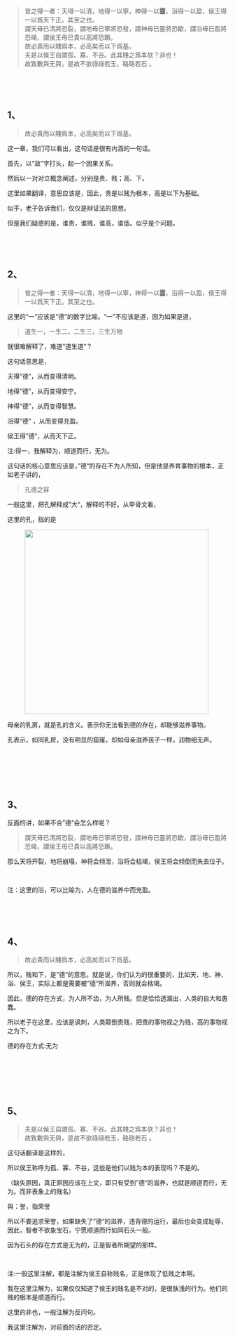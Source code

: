 <blockquote>昔之得一者：天得一以清，地得一以寧，神得一以<b>霝</b>，浴得一以盈，侯王得一以爲天下正。其至之也。<br>謂天毋已清將恐裂，謂地毋已寧將恐發，謂神毋已靈將恐歇，謂浴毋已盈將恐竭，謂侯王毋已貴以高將恐蹶。<br>故必貴而以賤爲本，必高矣而以下爲基。<br>夫是以侯王自謂孤、寡、不谷。此其賤之爲本欤？非也！<br>故致數與无與，是故不欲祿祿若玉，硌硌若石 。</blockquote><p><br></p><p><br></p><h2>1、</h2><blockquote>故必貴而以賤爲本，必高矣而以下爲基。</blockquote><p>这一章，我们可以看出，这句话是很有内涵的一句话。</p><p>首先，以“故”字打头，起一个因果关系。</p><p>然后以一对对立概念阐述，分别是贵、贱；高、下。</p><p>这里如果翻译，意思应该是，因此，贵是以贱为根本，高是以下为基础。</p><p>似乎，老子告诉我们，仅仅是辩证法的思想。</p><p>但是我们疑惑的是，谁贵，谁贱，谁高，谁低。似乎是个问题。</p><p><br></p><p><br></p><h2>2、</h2><blockquote>昔之得一者：天得一以清，地得一以寧，神得一以<b>霝</b>，浴得一以盈，侯王得一以爲天下正。其至之也。</blockquote><p>这里的“一”应该是“德”的数字比喻。“一”不应该是道，因为如果是道，</p><blockquote>道生一，一生二，二生三，三生万物</blockquote><p>就很难解释了，难道“道生道”？</p><p>这句话意思是，</p><p>天得“德”，从而变得清明。</p><p>地得“德”，从而变得安宁。</p><p>神得“德”，从而变得智慧。</p><p>浴得“德” ，从而变得充盈。</p><p>侯王得”德“，从而天下正。</p><p>注:得一，我解释为，顺道而行，无为。</p><p>这句话的核心意思应该是，”德“的存在不为人所知，但是他是养育事物的根本，正如老子讲的，</p><blockquote>孔德之容</blockquote><p>一般这里，把孔解释成”大“，解释的不好。从甲骨文看，</p><p>这里的孔，指的是</p><figure data-size="normal"><img src="https://pic2.zhimg.com/v2-768900ff0552a5aa64b2dd2cf9001ebd_b.jpg" data-caption="" data-size="normal" data-rawwidth="420" data-rawheight="650" class="content_image" width="420"></figure><p>母亲的乳房，就是孔的含义。表示你无法看到德的存在，却能够滋养事物。</p><p>孔表示，如同乳房，没有明显的窟窿，却如母亲滋养孩子一样，润物细无声。</p><p><br></p><p><br></p><p><br></p><h2>3、</h2><p>反面的讲，如果不合”德“会怎么样呢？</p><blockquote>謂天毋已清將恐裂，謂地毋已寧將恐發，謂神毋已靈將恐歇，謂浴毋已盈將恐竭，謂侯王毋已貴以高將恐蹶。</blockquote><p>那么天将开裂，地将崩塌，神将会倾泄，浴将会枯竭，侯王将会倾倒而失去位子。</p><p><br></p><p>注：这里的浴，可以比喻为，人在德的滋养中而充盈。</p><p><br></p><p><br></p><h2>4、</h2><blockquote>故必貴而以賤爲本，必高矣而以下爲基。</blockquote><p>所以，贱和下，是”德“的意思。就是说，你们认为的很重要的，比如天、地、神、浴、侯王，实际上都是需要被”德“所滋养，否则就会枯竭。</p><p>因此，德的存在方式，为人所不齿，为人所贱。但是恰恰透漏出，人类的自大和愚蠢。</p><p>所以老子在这里，应该是讽刺，人类颠倒贵贱，把贵的事物视之为贱，高的事物视之为下。</p><p>德的存在方式:无为</p><p><br></p><p><br></p><p><br></p><h2>5、</h2><blockquote>夫是以侯王自謂孤、寡、不谷。此其賤之爲本欤？非也！<br>故致數與无與，是故不欲祿祿若玉，硌硌若石 。</blockquote><p>这句话翻译是这样的，</p><p>所以侯王称呼为孤、寡、不谷，这些是他们以贱为本的表现吗？不是的。</p><p>（缺失原因，真正原因应该在上文，即只有受到”德“的滋养，也就是顺道而行，无为。而非表象上的贱名）</p><p>與：誉，指荣誉</p><p>所以不要追求荣誉，如果缺失了”德“的滋养，违背德的运行，最后也会变成耻辱，因此，智者不欲象宝石，宁愿顺道而行如同石头一般。</p><p>因为石头的存在方式是无为的，正是智者所期望的那样。</p><p><br></p><p>注:一般这里注解，都是注解为侯王自称贱名，正是体现了低贱之本啊。</p><p>我在这里注解为，如果仅仅知道了侯王的贱名是不对的，是很肤浅的行为。他们的贱的根本是顺道而行。</p><p>这里的非也，一般注解为反问句。</p><p>我这里注解为，对前面的话的否定。</p>